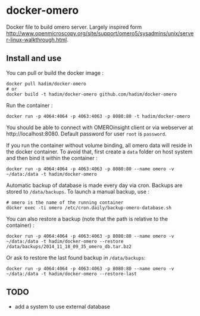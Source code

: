 # docker-omero

Docker file to build omero server. Largely inspired form http://www.openmicroscopy.org/site/support/omero5/sysadmins/unix/server-linux-walkthrough.html.

## Install and use

You can pull or build the docker image :

```
docker pull hadim/docker-omero
# or
docker build -t hadim/docker-omero github.com/hadim/docker-omero
```

Run the container :

```
docker run -p 4064:4064 -p 4063:4063 -p 8080:80 -t hadim/docker-omero
```

You should be able to connect with OMEROinsight client or via webserver at http://localhost:8080. Default password for user `root` is `password`.

If you run the container without volume binding, all omero data will reside in the docker container. To avoid that, first create a `data` folder on host system and then bind it within the container :

```
docker run -p 4064:4064 -p 4063:4063 -p 8080:80 --name omero -v ~/data:/data -t hadim/docker-omero
```

Automatic backup of database is made every day via cron. Backups are stored to `/data/backups`. To launch a manual backup, use :

```
# omero is the name of the running container
dòcker exec -ti omero /etc/cron.daily/backup-omero-database.sh
```

You can also restore a backup (note that the path is relative to the container) :

```
docker run -p 4064:4064 -p 4063:4063 -p 8080:80 --name omero -v ~/data:/data -t hadim/docker-omero --restore /data/backups/2014_11_18_09_35_omero_db.tar.bz2
```

Or ask to restore the last found backup in `/data/backups`:

```
docker run -p 4064:4064 -p 4063:4063 -p 8080:80 --name omero -v ~/data:/data -t hadim/docker-omero --restore-last
```

## TODO

- add a system to use external database
